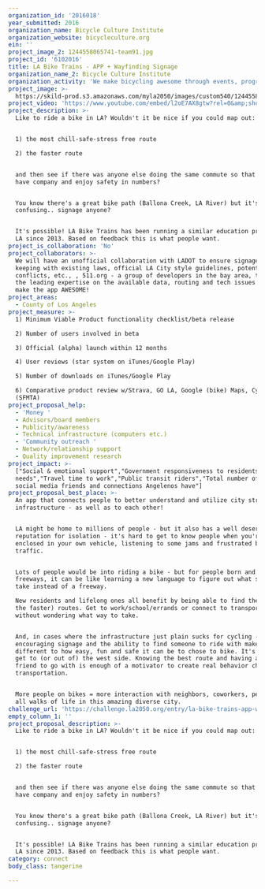 ```yaml
---
organization_id: '2016018'
year_submitted: 2016
organization_name: Bicycle Culture Institute
organization_website: bicycleculture.org
ein: ''
project_image_2: 1244558065741-team91.jpg
project_id: '6102016'
title: LA Bike Trains - APP + Wayfinding Signage
organization_name_2: Bicycle Culture Institute
organization_activity: 'We make bicycling awesome through events, programs and social innovation.'
project_image: >-
  https://skild-prod.s3.amazonaws.com/myla2050/images/custom540/1244558065741-team91.jpg
project_video: 'https://www.youtube.com/embed/l2oE7AX8gtw?rel=0&amp;showinfo=0'
project_description: >-
  Like to ride a bike in LA? Wouldn't it be nice if you could map out:


  1) the most chill-safe-stress free route

  2) the faster route


  and then see if there was anyone else doing the same commute so that you could
  have company and enjoy safety in numbers?


  You know there's a great bike path (Ballona Creek, LA River) but it's
  confusing.. signage anyone?


  It's possible! LA Bike Trains has been running a similar education program in
  LA since 2013. Based on feedback this is what people want.
project_is_collaboration: 'No'
project_collaborators: >-
  We will have an unofficial collaboration with LADOT to ensure signage is in
  keeping with existing laws, official LA City style guidelines, potential
  conflicts, etc., , 511.org - a group of developers in the bay area, they have
  the leading expertise on the available data, routing and tech issues that will
  make the app AWESOME!
project_areas:
  - County of Los Angeles
project_measure: >-
  1) Minimum Viable Product functionality checklist/beta release

  2) Number of users involved in beta

  3) Official (alpha) launch within 12 months

  4) User reviews (star system on iTunes/Google Play)

  5) Number of downloads on iTunes/Google Play

  6) Comparative product review w/Strava, GO LA, Google (bike) Maps, CycleTracks
  (SFMTA)
project_proposal_help:
  - 'Money '
  - Advisors/board members
  - Publicity/awareness
  - Technical infrastructure (computers etc.)
  - 'Community outreach '
  - Network/relationship support
  - Quality improvement research
project_impact: >-
  ["Social & emotional support","Government responsiveness to residents’
  needs","Travel time to work","Public transit riders","Total number of local
  social media friends and connections Angelenos have"]
project_proposal_best_place: >-
  An app that connects people to better understand and utilize city streets and
  infrastructure - as well as to each other!


  LA might be home to millions of people - but it also has a well deserved
  reputation for isolation - it's hard to get to know people when you're
  enclosed in your own vehicle, listening to some jams and frustrated by
  traffic. 


  Lots of people would be into riding a bike - but for people born and raised on
  freeways, it can be like learning a new language to figure out what streets to
  take instead of a freeway. 

  New residents and lifelong ones all benefit by being able to find the easy (vs
  the faster) routes. Get to work/school/errands or connect to transportation
  without wondering what way to take.


  And, in cases where the infrastructure just plain sucks for cycling -
  encouraging signage and the ability to find someone to ride with makes a big
  different to how easy, fun and safe it can be to chose to bike. It's hard to
  get to (or out of) the west side. Knowing the best route and having a (new?)
  friend to go with is enough of a motivator to create real behavior changes in
  transportation. 


  More people on bikes = more interaction with neighbors, coworkers, people from
  all walks of life in this amazing diverse city.
challenge_url: 'https://challenge.la2050.org/entry/la-bike-trains-app-wayfinding-signage'
empty_column_1: ''
project_proposal_description: >-
  Like to ride a bike in LA? Wouldn't it be nice if you could map out:


  1) the most chill-safe-stress free route

  2) the faster route


  and then see if there was anyone else doing the same commute so that you could
  have company and enjoy safety in numbers?


  You know there's a great bike path (Ballona Creek, LA River) but it's
  confusing.. signage anyone?


  It's possible! LA Bike Trains has been running a similar education program in
  LA since 2013. Based on feedback this is what people want.
category: connect
body_class: tangerine

---
```

